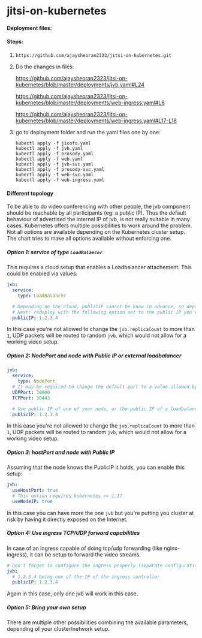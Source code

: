 # jitsi-on-kubernetes

#### Deployment files:

#### Steps:
1. `https://github.com/ajaysheoran2323/jitsi-on-kubernetes.git`
2. Do the changes in files:

    https://github.com/ajaysheoran2323/jitsi-on-kubernetes/blob/master/deployments/jvb.yaml#L24
    
    https://github.com/ajaysheoran2323/jitsi-on-kubernetes/blob/master/deployments/web-ingress.yaml#L8
    
    https://github.com/ajaysheoran2323/jitsi-on-kubernetes/blob/master/deployments/web-ingress.yaml#L17-L18
    

3. go to deployment folder and run the yaml files one by one:
   ```
   kubectl apply -f jicofo.yaml
   kubectl apply -f jvb.yaml
   kubectl apply -f prosody.yaml
   kubectl apply -f web.yaml
   kubectl apply -f jvb-svc.yaml
   kubectl apply -f prosody-svc.yaml
   kubectl apply -f web-svc.yaml
   kubectl apply -f web-ingress.yaml
   ```

#### Different topology

To be able to do video conferencing with other people, the jvb component should be reachable by all participants (eg: a public IP).
Thus the default behaviour of advertised the internal IP of jvb, is not really suitable in many cases.
Kubernetes offers multiple possibilities to work around the problem. Not all options are available depending on the Kubernetes cluster setup.
The chart tries to make all options available without enforcing one.

##### Option 1: service of type `LoadBalancer`

This requires a cloud setup that enables a Loadbalancer attachement.
This could be enabled via values:

```yaml
jvb:
  service:
    type: LoadBalancer

  # Depending on the cloud, publicIP cannot be know in advance, so deploy first, without the next option.
  # Next: redeploy with the following option set to the public IP you retrieved from the API.
  publicIP: 1.2.3.4
```

In this case you're not allowed to change the `jvb.replicaCount` to more than `1`, UDP packets will be routed to random `jvb`, which would not allow for a working video setup.

##### Option 2: NodePort and node with Public IP or external loadbalancer

```yaml
jvb:
  service:
    type: NodePort
  # It may be required to change the default port to a value allowed by Kubernetes (30000-32768)
  UDPPort: 30000
  TCPPort: 30443

  # Use public IP of one of your node, or the public IP of a loadbalancer in front of the nodes
  publicIP: 1.2.3.4
```

In this case you're not allowed to change the `jvb.replicaCount` to more than `1`, UDP packets will be routed to random `jvb`, which would not allow for a working video setup.

##### Option 3: hostPort and node with Public IP

Assuming that the node knows the PublicIP it holds, you can enable this setup:

```yaml
jvb:
  useHostPort: true
  # This option requires kubernetes >= 1.17
  useNodeIP: true
```

In this case you can have more the one `jvb` but you're putting you cluster at risk by having it directly exposed on the Internet.

##### Option 4: Use ingress TCP/UDP forward capabilities

In case of an ingress capable of doing tcp/udp forwarding (like nginx-ingress), it can be setup to forward the video streams.

```yaml
# Don't forget to configure the ingress properly (separate configuration)
jvb:
  # 1.2.3.4 being one of the IP of the ingress controller
  publicIP: 1.2.3.4

```

Again in this case, only one jvb will work in this case.

##### Option 5: Bring your own setup

There are multiple other possibilities combining the available parameters, depending of your cluster/network setup.

